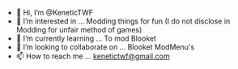 - 👋 Hi, I’m @KeneticTWF
- 👀 I’m interested in ... Modding things for fun (I do not disclose in Modding for unfair method of games)
- 🌱 I’m currently learning ... To mod Blooket
- 💞️ I’m looking to collaborate on ... Blooket ModMenu's
- 📫 How to reach me ... kenetictwf@gmail.com

<!---
KeneticTWF/KeneticTWF is a ✨ special ✨ repository because its `README.md` (this file) appears on your GitHub profile.
You can click the Preview link to take a look at your changes.
--->
